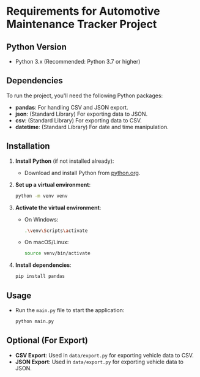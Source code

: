 # Requirements for Automotive Maintenance Tracker Project

## Python Version
- Python 3.x (Recommended: Python 3.7 or higher)

## Dependencies
To run the project, you'll need the following Python packages:

- **pandas**: For handling CSV and JSON export.
- **json**: (Standard Library) For exporting data to JSON.
- **csv**: (Standard Library) For exporting data to CSV.
- **datetime**: (Standard Library) For date and time manipulation.

## Installation

1. **Install Python** (if not installed already):
   - Download and install Python from [python.org](https://www.python.org/downloads/).

2. **Set up a virtual environment**:
   ```bash
   python -m venv venv
   ```

3. **Activate the virtual environment**:
   - On Windows:
     ```bash
     .\venv\Scripts\activate
     ```
   - On macOS/Linux:
     ```bash
     source venv/bin/activate
     ```

4. **Install dependencies**:
   ```bash
   pip install pandas
   ```

## Usage

- Run the `main.py` file to start the application:
  ```bash
  python main.py
  ```

## Optional (For Export)
- **CSV Export**: Used in `data/export.py` for exporting vehicle data to CSV.
- **JSON Export**: Used in `data/export.py` for exporting vehicle data to JSON.
